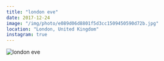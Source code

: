 ```yaml
---
title: "london eve"
date: 2017-12-24
image: "/img/photo/e089d06d8801f5d3cc1509450590d72b.jpg"
location: "London, United Kingdom"
instagram: true
---
```


![london eve](/img/photo/e089d06d8801f5d3cc1509450590d72b.jpg)
